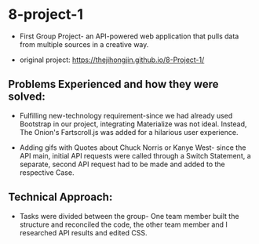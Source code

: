# 8-project-1

* First Group Project- an API-powered web application that pulls data from multiple sources in a creative way.

* original project: https://thejihongjin.github.io/8-Project-1/

## Problems Experienced and how they were solved:

* Fulfilling new-technology requirement-since we had already used Bootstrap in our project, integrating Materialize was not ideal. Instead, The Onion's Fartscroll.js was added for a hilarious user experience.

* Adding gifs with Quotes about Chuck Norris or Kanye West- since the API main, initial API requests were called through a Switch Statement, a separate, second API request had to be made and added to the respective Case.

## Technical Approach:

* Tasks were divided between the group- One team member built the structure and reconciled the code, the other team member and I researched API results and edited CSS.